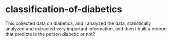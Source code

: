 # classification-of-diabetics
This collected data on diabetics, and I analyzed the data, statistically analyzed and extracted very important information, and then I built a neuron that predicts Is the person diabetic or not?
